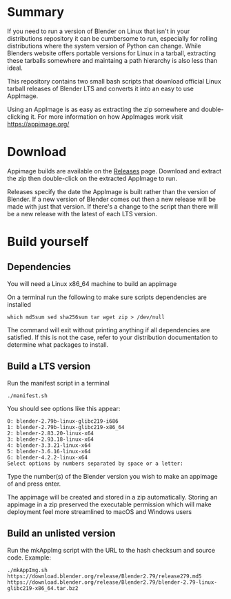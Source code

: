 # Summary
If you need to run a version of Blender on Linux that isn't in your distributions repository 
it can be cumbersome to run, especially for rolling distributions where the system version of Python can change. 
While Blenders website offers portable versions for Linux in a tarball, 
extracting these tarballs somewhere and maintaing a path hierarchy is also less than ideal.

This repository contains two small bash scripts that download official Linux tarball releases of Blender LTS 
and converts it into an easy to use AppImage. 

Using an AppImage is as easy as extracting the zip somewhere and double-clicking it.
For more information on how AppImages work visit https://appimage.org/

# Download
Appimage builds are available on the [Releases](https://github.com/Lethja/blender-appimage/releases) page.
Download and extract the zip then double-click on the extracted AppImage to run.

Releases specify the date the AppImage is built rather than the version of Blender.
If a new version of Blender comes out then a new release will be made with just that version.
If there's a change to the script than there will be a new release with the latest of each LTS version.

# Build yourself
## Dependencies
You will need a Linux x86_64 machine to build an appimage

On a terminal run the following to make sure scripts dependencies are installed
```shell
which md5sum sed sha256sum tar wget zip > /dev/null
```
The command will exit without printing anything if all dependencies are satisfied.
If this is not the case, refer to your distribution documentation to determine what packages to install.

## Build a LTS version
Run the manifest script in a terminal
```shell
./manifest.sh
```
You should see options like this appear:
```
0: blender-2.79b-linux-glibc219-i686
1: blender-2.79b-linux-glibc219-x86_64
2: blender-2.83.20-linux-x64
3: blender-2.93.18-linux-x64
4: blender-3.3.21-linux-x64
5: blender-3.6.16-linux-x64
6: blender-4.2.2-linux-x64
Select options by numbers separated by space or a letter:
```
Type the number(s) of the Blender version you wish to make an appimage of and press enter.

The appimage will be created and stored in a zip automatically. 
Storing an appimage in a zip preserved the executable permission 
which will make deployment feel more streamlined to macOS and Windows users 

## Build an unlisted version
Run the mkAppImg script with the URL to the hash checksum and source code. 
Example: 
```shell
./mkAppImg.sh https://download.blender.org/release/Blender2.79/release279.md5 https://download.blender.org/release/Blender2.79/blender-2.79-linux-glibc219-x86_64.tar.bz2
```
